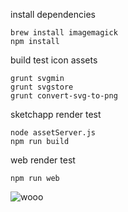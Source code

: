 install dependencies
```
brew install imagemagick
npm install
```

build test icon assets
```
grunt svgmin
grunt svgstore
grunt convert-svg-to-png
```

sketchapp render test
```
node assetServer.js
npm run build
```

web render test
```
npm run web
```

![wooo](http://i.imgur.com/wdaYJCk.png)
